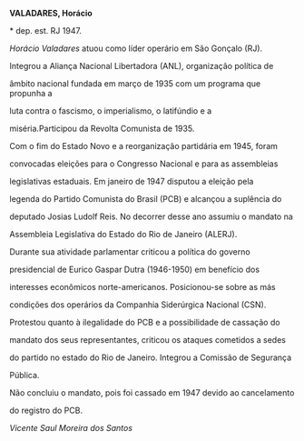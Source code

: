 **VALADARES, Horácio**



\* dep. est. RJ 1947.



*Horácio Valadares* atuou como líder operário em São Gonçalo (RJ).



Integrou a Aliança Nacional Libertadora (ANL), organização política de

âmbito nacional fundada em março de 1935 com um programa que propunha a

luta contra o fascismo, o imperialismo, o latifúndio e a

miséria.Participou da Revolta Comunista de 1935.



Com o fim do Estado Novo e a reorganização partidária em 1945, foram

convocadas eleições para o Congresso Nacional e para as assembleias

legislativas estaduais. Em janeiro de 1947 disputou a eleição pela

legenda do Partido Comunista do Brasil (PCB) e alcançou a suplência do

deputado Josias Ludolf Reis. No decorrer desse ano assumiu o mandato na

Assembleia Legislativa do Estado do Rio de Janeiro (ALERJ).



Durante sua atividade parlamentar criticou a política do governo

presidencial de Eurico Gaspar Dutra (1946-1950) em benefício dos

interesses econômicos norte-americanos. Posicionou-se sobre as más

condições dos operários da Companhia Siderúrgica Nacional (CSN).

Protestou quanto à ilegalidade do PCB e a possibilidade de cassação do

mandato dos seus representantes, criticou os ataques cometidos a sedes

do partido no estado do Rio de Janeiro. Integrou a Comissão de Segurança

Pública.



Não concluiu o mandato, pois foi cassado em 1947 devido ao cancelamento

do registro do PCB.



*Vicente Saul Moreira dos Santos*



